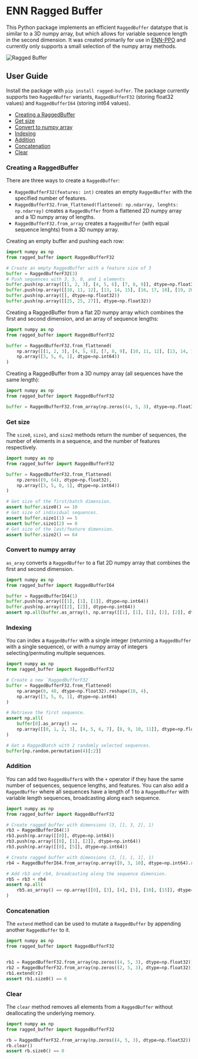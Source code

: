 # ENN Ragged Buffer

This Python package implements an efficient `RaggedBuffer` datatype that is similar to
a 3D numpy array, but which allows for variable sequence length in the second
dimension. It was created primarily for use in [ENN-PPO](https://github.com/entity-neural-network/incubator/tree/main/enn_ppo) 
and currently only supports a small selection of the numpy array methods.

![Ragged Buffer](https://user-images.githubusercontent.com/12845088/143787823-c6a585de-aeda-429c-9824-f4b4a98e6cea.png)

## User Guide

Install the package with `pip install ragged-buffer`.
The package currently supports two `RaggedBuffer` variants, `RaggedBufferF32` (storing float32 values) and `RaggedBufferI64` (storing int64 values).

<!-- no toc -->
- [Creating a RaggedBuffer](#creating-a-raggedbuffer)
- [Get size](#get-size)
- [Convert to numpy array](#convert-to-numpy-array)
- [Indexing](#indexing)
- [Addition](#addition)
- [Concatenation](#concatentation)
- [Clear](#clear)

### Creating a RaggedBuffer

There are three ways to create a `RaggedBuffer`:
- `RaggedBufferF32(features: int)` creates an empty `RaggedBuffer` with the specified number of features.
- `RaggedBufferF32.from_flattened(flattened: np.ndarray, lenghts: np.ndarray)` creates a `RaggedBuffer` from a flattened 2D numpy array and a 1D numpy array of lengths.
- `RaggedBufferF32.from_array` creates a `RaggedBuffer` (with equal sequence lenghts) from a 3D numpy array.

Creating an empty buffer and pushing each row:

```python
import numpy as np
from ragged_buffer import RaggedBufferF32

# Create an empty RaggedBuffer with a feature size of 3
buffer = RaggedBufferF32(3)
# Push sequences with 3, 5, 0, and 1 elements
buffer.push(np.array([[1, 2, 3], [4, 5, 6], [7, 8, 9]], dtype=np.float32))
buffer.push(np.array([[10, 11, 12], [13, 14, 15], [16, 17, 18], [19, 20, 21], [22, 23, 24]], dtype=np.float32))
buffer.push(np.array([], dtype=np.float32))
buffer.push(np.array([[25, 25, 27]], dtype=np.float32))
```

Creating a RaggedBuffer from a flat 2D numpy array which combines the first and second dimension,
and an array of sequence lengths:

```python
import numpy as np
from ragged_buffer import RaggedBufferF32

buffer = RaggedBufferF32.from_flattened(
    np.array([[1, 2, 3], [4, 5, 6], [7, 8, 9], [10, 11, 12], [13, 14, 15], [16, 17, 18], [19, 20, 21], [22, 23, 24], [25, 25, 27]], dtype=np.float32),
    np.array([3, 5, 0, 1], dtype=np.int64))
)
```

Creating a RaggedBuffer from a 3D numpy array (all sequences have the same length):

```python
import numpy as np
from ragged_buffer import RaggedBufferF32

buffer = RaggedBufferF32.from_array(np.zeros((4, 5, 3), dtype=np.float32))
```

### Get size

The `size0`, `size1`, and `size2` methods return the number of sequences, the number of elements in a sequence, and the number of features respectively.

```python
import numpy as np
from ragged_buffer import RaggedBufferF32

buffer = RaggedBufferF32.from_flattened(
    np.zeros((9, 64), dtype=np.float32),
    np.array([3, 5, 0, 1], dtype=np.int64))
)

# Get size of the first/batch dimension.
assert buffer.size0() == 10
# Get size of individual sequences.
assert buffer.size1(1) == 5
assert buffer.size1(2) == 0
# Get size of the last/feature dimension.
assert buffer.size2() == 64
```

### Convert to numpy array

`as_aray` converts a `RaggedBuffer` to a flat 2D numpy array that combines the first and second dimension.

```python
import numpy as np
from ragged_buffer import RaggedBufferI64

buffer = RaggedBufferI64(1)
buffer.push(np.array([[1], [1], [1]], dtype=np.int64))
buffer.push(np.array([[2], [2]], dtype=np.int64))
assert np.all(buffer.as_array(), np.array([[1], [1], [1], [2], [2]], dtype=np.int64))
```

### Indexing

You can index a `RaggedBuffer` with a single integer (returning a `RaggedBuffer` with a single sequence), or with a numpy array of integers selecting/permuting multiple sequences.

```python
import numpy as np
from ragged_buffer import RaggedBufferF32

# Create a new `RaggedBufferF32`
buffer = RaggedBufferF32.from_flattened(
    np.arange(0, 40, dtype=np.float32).reshape(10, 4),
    np.array([3, 5, 0, 1], dtype=np.int64)
)

# Retrieve the first sequence.
assert np.all(
    buffer[0].as_array() ==
    np.array([[0, 1, 2, 3], [4, 5, 6, 7], [8, 9, 10, 11]], dtype=np.float32)
)

# Get a RaggedBatch with 2 randomly selected sequences.
buffer[np.random.permutation(4)[:2]]
```

### Addition

You can add two `RaggedBuffer`s with the `+` operator if they have the same number of sequences, sequence lengths, and features. You can also add a `RaggedBuffer` where all sequences have a length of 1 to a `RaggedBuffer` with variable length sequences, broadcasting along each sequence.

```python
import numpy as np
from ragged_buffer import RaggedBufferF32

# Create ragged buffer with dimensions (3, [1, 3, 2], 1)
rb3 = RaggedBufferI64(1)
rb3.push(np.array([[0]], dtype=np.int64))
rb3.push(np.array([[0], [1], [2]], dtype=np.int64))
rb3.push(np.array([[0], [5]], dtype=np.int64))

# Create ragged buffer with dimensions (3, [1, 1, 1], 1)
rb4 = RaggedBufferI64.from_array(np.array([0, 3, 10], dtype=np.int64).reshape(3, 1, 1))

# Add rb3 and rb4, broadcasting along the sequence dimension.
rb5 = rb3 + rb4
assert np.all(
    rb5.as_array() == np.array([[0], [3], [4], [5], [10], [15]], dtype=np.int64)
)
```

### Concatenation

The `extend` method can be used to mutate a `RaggedBuffer` by appending another `RaggedBuffer` to it.

```python
import numpy as np
from ragged_buffer import RaggedBufferF32


rb1 = RaggedBufferF32.from_array(np.zeros((4, 5, 3), dtype=np.float32))
rb2 = RaggedBufferF32.from_array(np.zeros((2, 5, 3), dtype=np.float32))
rb1.extend(r2)
assert rb1.size0() == 6
```

### Clear

The `clear` method removes all elements from a `RaggedBuffer` without deallocating the underlying memory.


```python
import numpy as np
from ragged_buffer import RaggedBufferF32

rb = RaggedBufferF32.from_array(np.zeros((4, 5, 3), dtype=np.float32))
rb.clear()
assert rb.size0() == 0
```